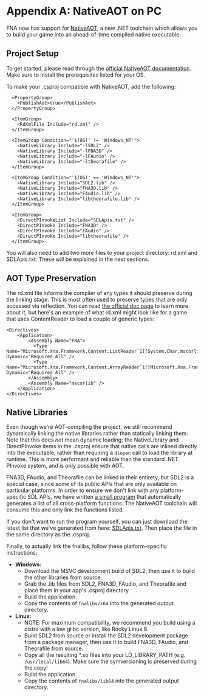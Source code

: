 # Appendix A: NativeAOT on PC

FNA now has support for [NativeAOT](https://learn.microsoft.com/en-us/dotnet/core/deploying/native-aot/), a new .NET toolchain which allows you to build your game into an ahead-of-time compiled native executable.

## Project Setup

To get started, please read through the [official NativeAOT documentation](https://learn.microsoft.com/en-us/dotnet/core/deploying/native-aot/). Make sure to install the prerequisites listed for your OS.

To make your .csproj compatible with NativeAOT, add the following:
```
  <PropertyGroup>
    <PublishAot>true</PublishAot>
  </PropertyGroup>

  <ItemGroup>
    <RdXmlFile Include="rd.xml" />
  </ItemGroup>

  <ItemGroup Condition="'$(OS)' != 'Windows_NT'">
    <NativeLibrary Include="-lSDL2" />
    <NativeLibrary Include="-lFNA3D" />
    <NativeLibrary Include="-lFAudio" />
    <NativeLibrary Include="-ltheorafile" />
  </ItemGroup>

  <ItemGroup Condition="'$(OS)' == 'Windows_NT'">
    <NativeLibrary Include="SDL2.lib" />
    <NativeLibrary Include="FNA3D.lib" />
    <NativeLibrary Include="FAudio.lib" />
    <NativeLibrary Include="libtheorafile.lib" />
  </ItemGroup>

  <ItemGroup>
    <DirectPInvokeList Include="SDLApis.txt" />
    <DirectPInvoke Include="FNA3D" />
    <DirectPInvoke Include="FAudio" />
    <DirectPInvoke Include="libtheorafile" />
  </ItemGroup>
```

You will also need to add two more files to your project directory: rd.xml and SDLApis.txt. These will be explained in the next sections.

## AOT Type Preservation

The rd.xml file informs the compiler of any types it should preserve during the linking stage. This is most often used to preserve types that are only accessed via reflection. You can read [the official doc page](https://github.com/dotnet/runtimelab/blob/feature/NativeAOT/docs/using-nativeaot/rd-xml-format.md) to learn more about it, but here's an example of what rd.xml might look like for a game that uses ContentReader to load a couple of generic types:

```
<Directives>
    <Application>
        <Assembly Name="FNA">
          <Type Name="Microsoft.Xna.Framework.Content.ListReader`1[[System.Char,mscorlib]]" Dynamic="Required All" />
          <Type Name="Microsoft.Xna.Framework.Content.ArrayReader`1[[Microsoft.Xna.Framework.Vector3,FNA]]" Dynamic="Required All" />
        </Assembly>
        <Assembly Name="mscorlib" />
    </Application>
</Directives>
```

## Native Libraries

Even though we're AOT-compiling the project, we still recommend dynamically linking the native libraries rather than statically linking them. Note that this does _not_ mean dynamic loading; the NativeLibrary and DirectPInvoke items in the .csproj ensure that native calls are inlined directly into the executable, rather than requiring a `dlopen` call to load the library at runtime. This is more performant and reliable than the standard .NET PInvoke system, and is only possible with AOT.

FNA3D, FAudio, and Theorafile can be linked in their entirety, but SDL2 is a special case, since some of its public APIs that are only available on particular platforms. In order to ensure we don't link with any platform-specific SDL APIs, we have written [a small program](https://gist.github.com/flibitijibibo/ff5b81326573fb60ced8ed93b6d75485) that automatically generates a list of all cross-platform functions. The NativeAOT toolchain will consume this and only link the functions listed.

If you don't want to run the program yourself, you can just download the latest list that we've generated from here: [SDLApis.txt](https://gist.github.com/TheSpydog/53ce4216a1ed5455dbb99d25ed2c6c6c). Then place the file in the same directory as the .csproj.

Finally, to actually link the fnalibs, follow these platform-specific instructions:

* **Windows:**
    * Download the MSVC development build of SDL2, then use it to build the other libraries from source.
    * Grab the .lib files from SDL2, FNA3D, FAudio, and Theorafile and place them in your app's .csproj directory.
    * Build the application.
    * Copy the contents of `fnalibs/x64` into the generated output directory.
* **Linux:**
    * NOTE: For maximum compatibility, we recommend you build using a distro with a low glibc version, like Rocky Linux 8.
    * Build SDL2 from source or install the SDL2 development package from a package manager, then use it to build FNA3D, FAudio, and Theorafile from source.
    * Copy all the resulting \*.so files into your LD_LIBRARY_PATH (e.g. `/usr/local/lib64`). Make sure the symversioning is preserved during the copy!
    * Build the application.
    * Copy the contents of `fnalibs/lib64` into the generated output directory.
